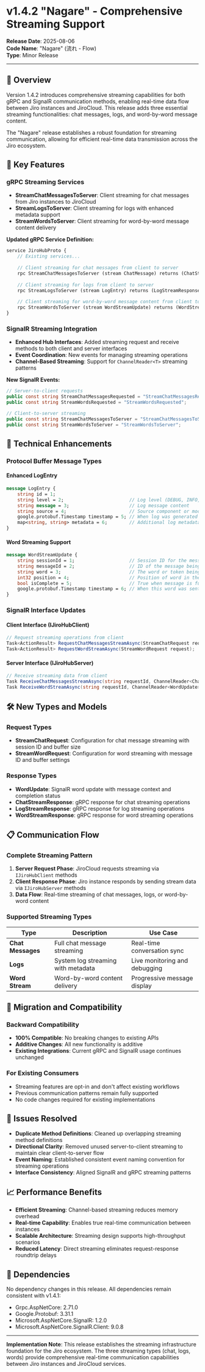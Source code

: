 # v1.4.2 "Nagare" - Comprehensive Streaming Support

**Release Date**: 2025-08-06  
**Code Name**: "Nagare" (流れ - Flow)  
**Type**: Minor Release  

---

## 🎯 Overview

Version 1.4.2 introduces comprehensive streaming capabilities for both gRPC and SignalR communication methods, enabling real-time data flow between Jiro instances and JiroCloud. This release adds three essential streaming functionalities: chat messages, logs, and word-by-word message content.

The "Nagare" release establishes a robust foundation for streaming communication, allowing for efficient real-time data transmission across the Jiro ecosystem.

## 🚀 Key Features

### gRPC Streaming Services

- **StreamChatMessagesToServer**: Client streaming for chat messages from Jiro instances to JiroCloud
- **StreamLogsToServer**: Client streaming for logs with enhanced metadata support
- **StreamWordsToServer**: Client streaming for word-by-word message content delivery

**Updated gRPC Service Definition:**

```proto
service JiroHubProto {
    // Existing services...
    
    // Client streaming for chat messages from client to server
    rpc StreamChatMessagesToServer (stream ChatMessage) returns (ChatStreamResponse);
    
    // Client streaming for logs from client to server
    rpc StreamLogsToServer (stream LogEntry) returns (LogStreamResponse);
    
    // Client streaming for word-by-word message content from client to server
    rpc StreamWordsToServer (stream WordStreamUpdate) returns (WordStreamResponse);
}
```

### SignalR Streaming Integration

- **Enhanced Hub Interfaces**: Added streaming request and receive methods to both client and server interfaces
- **Event Coordination**: New events for managing streaming operations
- **Channel-Based Streaming**: Support for `ChannelReader<T>` streaming patterns

**New SignalR Events:**

```csharp
// Server-to-client requests
public const string StreamChatMessagesRequested = "StreamChatMessagesRequested";
public const string StreamWordsRequested = "StreamWordsRequested";

// Client-to-server streaming
public const string StreamChatMessagesToServer = "StreamChatMessagesToServer";
public const string StreamWordsToServer = "StreamWordsToServer";
```

## 🔧 Technical Enhancements

### Protocol Buffer Message Types

#### Enhanced LogEntry
```proto
message LogEntry {
    string id = 1;
    string level = 2;                        // Log level (DEBUG, INFO, WARN, ERROR)
    string message = 3;                      // Log message content
    string source = 4;                       // Source component or module
    google.protobuf.Timestamp timestamp = 5; // When log was generated
    map<string, string> metadata = 6;        // Additional log metadata
}
```

#### Word Streaming Support
```proto
message WordStreamUpdate {
    string sessionId = 1;                    // Session ID for the message
    string messageId = 2;                    // ID of the message being streamed
    string word = 3;                         // The word or token being sent
    int32 position = 4;                      // Position of word in the message
    bool isComplete = 5;                     // True when message is fully streamed
    google.protobuf.Timestamp timestamp = 6; // When this word was sent
}
```

### SignalR Interface Updates

#### Client Interface (IJiroHubClient)
```csharp
// Request streaming operations from client
Task<ActionResult> RequestChatMessagesStreamAsync(StreamChatRequest request);
Task<ActionResult> RequestWordStreamAsync(StreamWordRequest request);
```

#### Server Interface (IJiroHubServer)
```csharp
// Receive streaming data from client
Task ReceiveChatMessagesStreamAsync(string requestId, ChannelReader<ChatMessage> stream);
Task ReceiveWordStreamAsync(string requestId, ChannelReader<WordUpdate> stream);
```

## 🛠️ New Types and Models

### Request Types
- **StreamChatRequest**: Configuration for chat message streaming with session ID and buffer size
- **StreamWordRequest**: Configuration for word streaming with message ID and buffer settings

### Response Types
- **WordUpdate**: SignalR word update with message context and completion status
- **ChatStreamResponse**: gRPC response for chat streaming operations
- **LogStreamResponse**: gRPC response for log streaming operations
- **WordStreamResponse**: gRPC response for word streaming operations

## 📋 Communication Flow

### Complete Streaming Pattern

1. **Server Request Phase**: JiroCloud requests streaming via `IJiroHubClient` methods
2. **Client Response Phase**: Jiro instance responds by sending stream data via `IJiroHubServer` methods
3. **Data Flow**: Real-time streaming of chat messages, logs, or word-by-word content

### Supported Streaming Types

| Type | Description | Use Case |
|------|-------------|----------|
| **Chat Messages** | Full chat message streaming | Real-time conversation sync |
| **Logs** | System log streaming with metadata | Live monitoring and debugging |
| **Word Stream** | Word-by-word content delivery | Progressive message display |

## 🔄 Migration and Compatibility

### Backward Compatibility
- **100% Compatible**: No breaking changes to existing APIs
- **Additive Changes**: All new functionality is additive
- **Existing Integrations**: Current gRPC and SignalR usage continues unchanged

### For Existing Consumers
- Streaming features are opt-in and don't affect existing workflows
- Previous communication patterns remain fully supported
- No code changes required for existing implementations

## 🐛 Issues Resolved

- **Duplicate Method Definitions**: Cleaned up overlapping streaming method definitions
- **Directional Clarity**: Removed unused server-to-client streaming to maintain clear client-to-server flow
- **Event Naming**: Established consistent event naming convention for streaming operations
- **Interface Consistency**: Aligned SignalR and gRPC streaming patterns

## 📈 Performance Benefits

- **Efficient Streaming**: Channel-based streaming reduces memory overhead
- **Real-time Capability**: Enables true real-time communication between instances
- **Scalable Architecture**: Streaming design supports high-throughput scenarios
- **Reduced Latency**: Direct streaming eliminates request-response roundtrip delays

## 🔗 Dependencies

No dependency changes in this release. All dependencies remain consistent with v1.4.1:

- Grpc.AspNetCore: 2.71.0
- Google.Protobuf: 3.31.1
- Microsoft.AspNetCore.SignalR: 1.2.0
- Microsoft.AspNetCore.SignalR.Client: 9.0.8

---

**Implementation Note**: This release establishes the streaming infrastructure foundation for the Jiro ecosystem. The three streaming types (chat, logs, words) provide comprehensive real-time communication capabilities between Jiro instances and JiroCloud services.
